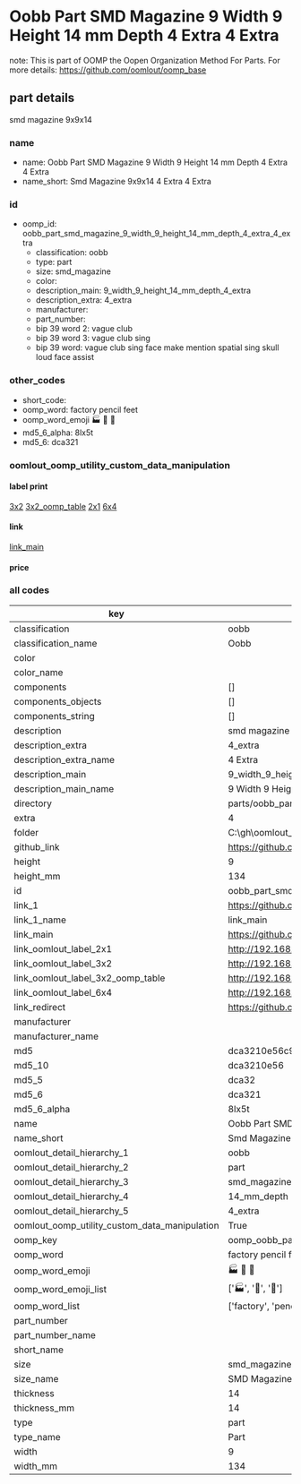 # Oobb Part SMD Magazine 9 Width 9 Height 14 mm Depth 4 Extra 4 Extra  

note: This is part of OOMP the Oopen Organization Method For Parts. For more details: https://github.com/oomlout/oomp_base

##  part details
  



smd magazine 9x9x14



### name
* name: Oobb Part SMD Magazine 9 Width 9 Height 14 mm Depth 4 Extra 4 Extra
* name_short: Smd Magazine 9x9x14 4 Extra 4 Extra
### id
* oomp_id: oobb_part_smd_magazine_9_width_9_height_14_mm_depth_4_extra_4_extra
  * classification: oobb
  * type: part
  * size: smd_magazine
  * color: 
  * description_main: 9_width_9_height_14_mm_depth_4_extra
  * description_extra: 4_extra
  * manufacturer: 
  * part_number: 
  * bip 39 word 2: vague club
  * bip 39 word 3: vague club sing
  * bip 39 word: vague club sing face make mention spatial sing skull loud face assist

### other_codes
* short_code: 
* oomp_word: factory pencil feet
* oomp_word_emoji :factory: :pencil: :feet:
* md5_6_alpha: 8lx5t
* md5_6: dca321






### oomlout_oomp_utility_custom_data_manipulation
#### label print
[3x2](http://192.168.1.245:1112/?label=oomp%208lx5t)
[3x2_oomp_table](http://192.168.1.108:1112/?label=oomp%208lx5t)
[2x1](http://192.168.1.242:1112/?label=oomp%208lx5t)
[6x4](http://192.168.1.55:1112/?label=oomp%208lx5t)    

#### link

[link_main](https://github.com/oomlout/oomlout_oobb_version_4_generated_parts/tree/main/navigation_oomp/oobb/part/smd_magazine/9_width_9_height_14_mm_depth_4_extra/4_extra/part)                              

#### price







### all codes 
| key | value |  
| --- | --- |  
| classification | oobb |  
| classification_name | Oobb |  
| color |  |  
| color_name |  |  
| components | [] |  
| components_objects | [] |  
| components_string | [] |  
| description | smd magazine 9x9x14 |  
| description_extra | 4_extra |  
| description_extra_name | 4 Extra |  
| description_main | 9_width_9_height_14_mm_depth_4_extra |  
| description_main_name | 9 Width 9 Height 14 mm Depth 4 Extra |  
| directory | parts/oobb_part_smd_magazine_9_width_9_height_14_mm_depth_4_extra_4_extra |  
| extra | 4 |  
| folder | C:\gh\oomlout_oobb_version_4_generated_parts\parts\oobb_part_smd_magazine_9_width_9_height_14_mm_depth_4_extra_4_extra |  
| github_link | https://github.com/oomlout/oomlout_oomp_part_src/tree/main/parts/oobb_part_smd_magazine_9_width_9_height_14_mm_depth_4_extra_4_extra |  
| height | 9 |  
| height_mm | 134 |  
| id | oobb_part_smd_magazine_9_width_9_height_14_mm_depth_4_extra_4_extra |  
| link_1 | https://github.com/oomlout/oomlout_oobb_version_4_generated_parts/tree/main/navigation_oomp/oobb/part/smd_magazine/9_width_9_height_14_mm_depth_4_extra/4_extra/part |  
| link_1_name | link_main |  
| link_main | https://github.com/oomlout/oomlout_oobb_version_4_generated_parts/tree/main/navigation_oomp/oobb/part/smd_magazine/9_width_9_height_14_mm_depth_4_extra/4_extra/part |  
| link_oomlout_label_2x1 | http://192.168.1.242:1112/?label=oomp%208lx5t |  
| link_oomlout_label_3x2 | http://192.168.1.245:1112/?label=oomp%208lx5t |  
| link_oomlout_label_3x2_oomp_table | http://192.168.1.108:1112/?label=oomp%208lx5t |  
| link_oomlout_label_6x4 | http://192.168.1.55:1112/?label=oomp%208lx5t |  
| link_redirect | https://github.com/oomlout/oomlout_oobb_version_4_generated_parts/tree/main/parts/oobb_smd_magazine_09_09_14_nm_12_mm_tape_width_4_mm_tape_thickness_ex_4 |  
| manufacturer |  |  
| manufacturer_name |  |  
| md5 | dca3210e56c95a122c434519928b0f85 |  
| md5_10 | dca3210e56 |  
| md5_5 | dca32 |  
| md5_6 | dca321 |  
| md5_6_alpha | 8lx5t |  
| name | Oobb Part SMD Magazine 9 Width 9 Height 14 mm Depth 4 Extra 4 Extra |  
| name_short | Smd Magazine 9x9x14 4 Extra 4 Extra |  
| oomlout_detail_hierarchy_1 | oobb |  
| oomlout_detail_hierarchy_2 | part |  
| oomlout_detail_hierarchy_3 | smd_magazine |  
| oomlout_detail_hierarchy_4 | 14_mm_depth |  
| oomlout_detail_hierarchy_5 | 4_extra |  
| oomlout_oomp_utility_custom_data_manipulation | True |  
| oomp_key | oomp_oobb_part_smd_magazine_9_width_9_height_14_mm_depth_4_extra_4_extra |  
| oomp_word | factory pencil feet |  
| oomp_word_emoji | :factory: :pencil: :feet: |  
| oomp_word_emoji_list | [':factory:', ':pencil:', ':feet:'] |  
| oomp_word_list | ['factory', 'pencil', 'feet'] |  
| part_number |  |  
| part_number_name |  |  
| short_name |  |  
| size | smd_magazine |  
| size_name | SMD Magazine |  
| thickness | 14 |  
| thickness_mm | 14 |  
| type | part |  
| type_name | Part |  
| width | 9 |  
| width_mm | 134 |  
